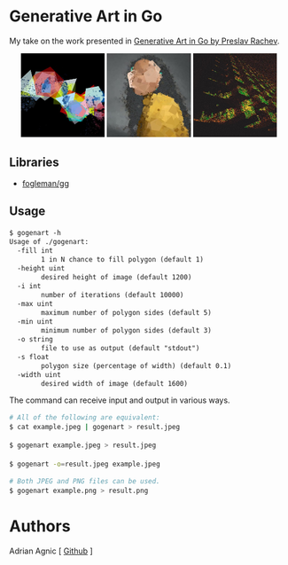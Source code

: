# Generative Art in Go
My take on the work presented in [Generative Art in Go by Preslav Rachev](https://preslav.me/generative-art-in-golang/).

<p align="center" width="100%">
<img width="30%" src="examples/abstract.jpeg">
<img width="30%" src="examples/woman.jpeg">
<img width="30%" src="examples/lines.jpeg">
</p>

## Libraries
- [fogleman/gg](https://github.com/fogleman/gg)

## Usage
```
$ gogenart -h
Usage of ./gogenart:
  -fill int
        1 in N chance to fill polygon (default 1)
  -height uint
        desired height of image (default 1200)
  -i int
        number of iterations (default 10000)
  -max uint
        maximum number of polygon sides (default 5)
  -min uint
        minimum number of polygon sides (default 3)
  -o string
        file to use as output (default "stdout")
  -s float
        polygon size (percentage of width) (default 0.1)
  -width uint
        desired width of image (default 1600)
```

The command can receive input and output in various ways.
```bash
# All of the following are equivalent:
$ cat example.jpeg | gogenart > result.jpeg

$ gogenart example.jpeg > result.jpeg

$ gogenart -o=result.jpeg example.jpeg
```

```bash
# Both JPEG and PNG files can be used.
$ gogenart example.png > result.png
```

# Authors
Adrian Agnic [ [Github](https://github.com/ajagnic) ]
